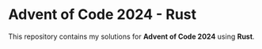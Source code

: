 # Advent of Code 2024 - Rust

This repository contains my solutions for **Advent of Code 2024** using **Rust**.
